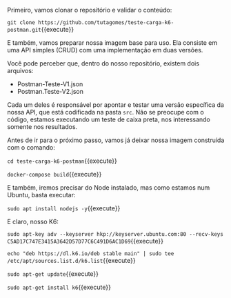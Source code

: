 Primeiro, vamos clonar o repositório e validar o conteúdo:

`git clone https://github.com/tutagomes/teste-carga-k6-postman.git`{{execute}}

E também, vamos preparar nossa imagem base para uso. Ela consiste em uma API simples (CRUD) com uma implementação em duas versões.

Você pode perceber que, dentro do nosso repositório, existem dois arquivos:
- Postman-Teste-V1.json
- Postman.Teste-V2.json

Cada um deles é responsável por apontar e testar uma versão específica da nossa API, que está codificada na pasta `src`. Não se preocupe com o código, estamos executando um teste de caixa preta, nos interessando somente nos resultados.

Antes de ir para o próximo passo, vamos já deixar nossa imagem construída com o comando:

`cd teste-carga-k6-postman`{{execute}}

`docker-compose build`{{execute}}

E também, iremos precisar do Node instalado, mas como estamos num Ubuntu, basta executar:

`sudo apt install nodejs -y`{{execute}}

E claro, nosso K6:

`sudo apt-key adv --keyserver hkp://keyserver.ubuntu.com:80 --recv-keys C5AD17C747E3415A3642D57D77C6C491D6AC1D69`{{execute}}


`echo "deb https://dl.k6.io/deb stable main" | sudo tee /etc/apt/sources.list.d/k6.list`{{execute}}


`sudo apt-get update`{{execute}}


`sudo apt-get install k6`{{execute}}